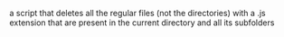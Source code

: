 a script that deletes all the regular files (not the directories) with a .js extension that are present in the current directory and all its subfolders
